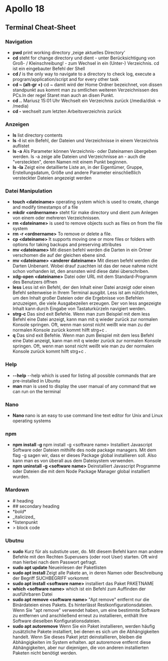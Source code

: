 # Apollo 18
## Terminal Cheat-Sheet

### Navigation
* **pwd** print working directory ‚zeige aktuelles Directory‘
* **cd** steht for change directory und dient - unter Berücksichtigung von Groß- / Kleinschreibung! - zum Wechsel in ein (Unter-) Verzeichnis. cd ist ein eingebauter Befehl der Shell
* **cd /** is the only way to navigate to a directory to check log, execute a program/application/script and for every other task
* **cd ~ (alt-gr +)** cd ~ damit wird der Home Ordner bezeichnet, von dissen standpunkt aus kommt man zu smtlichen weiteren Verzeichnissen des PCs.In der regel Staret man auch an disen Punkt.
* **cd ..** Mariusz 15:01 Uhr
Wechselt ein Verzeichnis zurück (/media/disk -> /media)
* **cd -** wechselt zum letzten Arbeitsverzeichnis zurück

### Anzeigen
* **ls** list directory contents
* **ls -l** ist ein Befehl, der Dateien und Verzeichnisse in einem Verzeichnis auflistet
* **ls -a** Als Parameter können Verzeichnis- oder Dateinamen übergeben werden.  ls -a zeige alle Dateien und Verzeichnisse an - auch die "versteckten", deren Namen mit einem Punkt beginnen.
* **ls -la** Zeigt eine detaillierte Liste an, in der Eigentümer, Gruppe, Erstellungsdatum, Größe und andere Parameter einschließlich versteckter Dateien angezeigt werden

### Datei Manipulation
* **touch \<dateiname>** operating system which is used to create, change and modify timestamps of a file
* **mkdir \<ordnername>** steht für make directory und dient zum Anlegen von einem oder mehreren Verzeichnissen.
* **rm \<dateiname>**  is used to remove objects such as files on from the file system
* **rm -r \<ordnername>** To remove or delete a file.
* **cp \<dateiname> <ordnername>** It supports moving one or more files or folders with options for taking backups and preserving attributes
* **mv \<dateiname> <verzeichnisname>** Mit diesen befehl werden die Darten in ein Ortner verschomen die auf der gleichen ebene sind.
* **mv \<dateiname> \<anderer dateiname>** Mit diesen befehl werden die Darten Unbenant.
Wobei drauf zuachten ist das der neue nahme nicht schon vorhanden ist, den ansnsten wird diese datei überschriben.
* **xdg-open \<dateiname>** Datei oder URL mit dem Standard-Programm des Benutzers öffnen
* **less** Less ist ein Befehl, der den Inhalt einer Datei anzeigt oder einen Befehl seitenweise in Ihrem Terminal ausgibt. Less ist am nützlichsten, um den Inhalt großer Dateien oder die Ergebnisse von Befehlen anzuzeigen, die viele Ausgabezeilen erzeugen. Der von less angezeigte Inhalt kann durch Eingabe von Tastaturkürzeln navigiert werden.
* **strg-c** Das sind exit Befehle. Wenn man zum Beispiel mit dem less Befehl eine Datei anzeigt, kann man mit q wieder zurück zur normalen Konsole springen. Oft, wenn man sonst nicht weißt wie man zu der normalen Konsole zurück kommt hilft strg+c .
* **q** Das sind exit Befehle. Wenn man zum Beispiel mit dem less Befehl eine Datei anzeigt, kann man mit q wieder zurück zur normalen Konsole springen. Oft, wenn man sonst nicht weißt wie man zu der normalen Konsole zurück kommt hilft strg+c .

### Help
* **<command> --help** --help which is used for listing all possible commands that are pre-installed in Ubuntu
* **man <command>** man is used to display the user manual of any command that we can run on the terminal

### Nano
* **Nano <dateiname>** nano is an easy to use command line text editor for Unix and Linux operating systems

### npm

* **npm install -g <software name>** npm install -g \<software name>
Installiert Javascript Software oder Dateien mithilfe des node package managers. Mit dem flag -g sagen wir, dass er dieses Package global installieren soll. Also kann man es von überall aus dem Dateisystem verwenden.
* **npm uninstall -g \<software name>** Deinstalliert Javascript Programme oder Dateien die mit dem Node Package Manager global installiert wurden.

### Mardown
* \# heading
* \## secondary heading
* \**bold**
* \_italicized_
* *listenpunkt
* \> block code

### Ubutnu
* **sudo** Kurz für als substiute user, do. Mit diesem Befehl kann man andere Befehle mit den Rechten Superusers (oder root User) starten. Oft wird man hierbei nach dem Passwort gefragt.
* **sudo apt update** Neueinlesen der Paketlisten
* **sudo apt install <software name>** Zeigt alle Pakete an, in deren Namen oder Beschreibung der Begriff SUCHBEGRIFF vorkommt
* **sudo apt install \<software name>** installiert das Paket PAKETNAME 
* **which \<software name>** which ist ein Befehl zum Auffinden der ausführbaren Datei
* **sudo apt remove \<software name>** "Apt remove" entfernt nur die Binärdateien eines Pakets. Es hinterlässt Restkonfigurationsdateien. Wenn Sie "apt remove" verwendet haben, um eine bestimmte Software zu entfernen und anschließend erneut zu installieren, enthält Ihre Software dieselben Konfigurationsdateien.
* **sudo apt autoremove** Wenn Sie ein Paket installieren, werden häufig zusätzliche Pakete installiert, bei denen es sich um die Abhängigkeiten handelt. Wenn Sie dieses Paket jetzt deinstallieren, bleiben die Abhängigkeiten im System erhalten. apt autoremove entfernt diese Abhängigkeiten, aber nur diejenigen, die von anderen installierten Paketen nicht benötigt werden.
